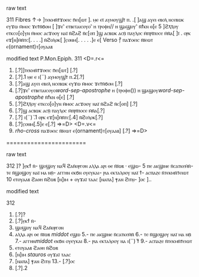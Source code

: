 raw text

311
Fibres ↑→
]ⲧⲉⲕⲙⲛ̄ⲧ̄ϫⲟⲉⲓⲥ ⲡ̄ⲉⲓ[ⲱⲧ
]. ⲙ̣ⲉ ⲉⲓ̈ ⲁⲩⲙⲟⲩϣ̄ⲧ̄ ⲡ. .[
]ⲁϣ ⲁⲩ̣ⲉⲓ ⲉⲃⲟⲗ ⲛⲥⲉⲃⲱⲕ ⲉⲩϫⲱ ⲙ̄ⲙⲟⲥ ϫⲉⲧ̄ⲛ̄ϭⲟⲙ [
]ϫ̣ⲉ⳿ ⲉⲧⲃⲉⲧⲁⲓⲥⲟⲩⲟ⳿  ⲏ ⲧⲣⲟⲫⲏ// ⲏ ϣⲁϣⲟⲩ⳿  ⲛ̄ϯⲕⲛ ⲑ[ⲉ
5
]ϩⲗ̄ⲗ̄ⲟⲩ ⲉⲧⲕⲥⲟ[ⲟ]ⲩⲛ ⲙ̄ⲙⲟⲥ ⲁⲥϫⲟⲟⲩ ⲛⲁⲓ̈ ⲛ̄ϩⲁϩ ⲛ̄ⲥ[ⲟⲡ
]ϣ ⲁⲥⲃⲱⲕ ⲁⲥⲛ̣̄ ⲡⲁⲩⲗⲟⲥ ⲙ̄ⲡⲣⲓ̈ⲡⲟⲥⲉ ⲙ̄ⲛ̄ⲁ[
]ⲓ̈ . ⲟⲣⲕ ⲉϫ[ⲛ]ⲙ̄ⲛ̄ⲧⲥ[. . . .] ⲛ̄ϩⲟⲗⲟⲕ[
]ⲥ̣ⲟⲛⲙ[. . . . .]ⲉ ⲉ[
Verso
⳨ ⲡⲁϫⲟⲉⲓⲥ ⲛ̄ⲓ̈ⲉⲱⲧ ⲉ(ornament)ⲧ[ⲟⲩⲁⲁⲃ

modified text
P.Mon.Epiph. 311
<D=.r<=
1. [.?]]ⲧⲉⲕⲙⲛ̄ⲧ̄ϫⲟⲉⲓⲥ ⲡ̄ⲉⲓ[ⲱⲧ] [.?]
2. [.?].1 ⲙ̣ⲉ ⲉ ⲓ(¨) ⲁⲩⲙⲟⲩϣ̄ⲧ̄ ⲡ.2[.?]
3. [.?]ⲁϣ ⲁⲩ̣ⲉⲓ ⲉⲃⲟⲗ ⲛⲥⲉⲃⲱⲕ ⲉⲩϫⲱ ⲙ̄ⲙⲟⲥ ϫⲉⲧ̄ⲛ̄ϭⲟⲙ [.?]
4. [.?]ϫ̣ⲉ⳿ ⲉⲧⲃⲉⲧⲁⲓⲥⲟⲩⲟ*word-sep-apostrophe*  ⲏ (ⲧⲣⲟⲫⲏ()) ⲏ ϣⲁϣⲟⲩ*word-sep-apostrophe*  ⲛ̄ϯⲕⲛ ⲑ[ⲉ] [.?]
5. [.?]ϩⲗ̄ⲗ̄ⲟⲩ ⲉⲧⲕⲥⲟ[ⲟ]ⲩⲛ ⲙ̄ⲙⲟⲥ ⲁⲥϫⲟⲟⲩ ⲛⲁⲓ̈ ⲛ̄ϩⲁϩ ⲛ̄ⲥ[ⲟⲡ] [.?]
6. [.?]ϣ ⲁⲥⲃⲱⲕ ⲁⲥⲛ̣̄ ⲡⲁⲩⲗⲟⲥ ⲙ̄ⲡⲣⲓ̈ⲡⲟⲥⲉ ⲙ̄ⲛ̄ⲁ[.?]
7. [.?] ⲓ(¨)̈ .1 ⲟⲣⲕ ⲉϫ[ⲛ]ⲙ̄ⲛ̄ⲧⲥ[.4] ⲛ̄ϩⲟⲗⲟⲕ[.?]
8. [.?]ⲥ̣ⲟⲛⲙ[.5]ⲉ ⲉ[.?]
=>=D>
<D=.v<=
9. *rho-cross* ⲡⲁϫⲟⲉⲓⲥ ⲛ̄ⲓ̈ⲉⲱⲧ ⲉ(ornament)ⲧ[ⲟⲩⲁⲁⲃ] [.?]
=>=D>


=======================

raw text

312
]?
]ⲉ̣ⲕϯ ⲛ̄-
ϣⲟϣⲟⲩ ⲛⲁϥ ϩⲁⲛ̄ⲟⲣⲅⲟⲛ
ⲁⲗⲗⲁ ⲁⲣⲓ ⲑⲉ ⲛ̄ⲓ̈ⲱⲃ · ⲉϣⲱ-
5
ⲡⲉ ⲁⲕϣⲓⲛⲉ ⲛ̄ⲥⲁⲧⲕⲉⲙ̄ⲛ̄-
ⲧⲉ ⲛ̄ϣⲟϣⲟⲩ ⲛⲁⲓ̈ ⲙⲁ ⲛⲛ̣̄-
ⲁⲅⲅⲏⲛ ⲉⲕϭⲛ ⲟⲩⲉⲩⲕⲁⲓ-
ⲣⲓⲁ ⲉⲕⲧⲁⲗⲟⲟⲩ ⲛⲁⲓ̈ ϯ-
ⲁⲥⲡⲁⲍⲉ ⲛ̄ⲧⲉⲕⲙⲛ̄ⲧ̄ⲉⲓⲱⲧ
10
ⲉⲧⲟⲩⲁⲁⲃ ϩⲁⲑⲏ ⲛ̄ϩⲱⲃ
[ⲛ]ⲓⲙ + ⲟⲩϫⲁⲓ̈ ⲧⲁⲁⲥ
[ⲛⲁⲡⲁ] ⲯ̣ⲁⲛ ϩⲓⲧⲛ̣-
]ⲟⲥ
]..

modified text

312
1. [.?]?
2. [.?]ⲉ̣ⲕϯ ⲛ̄-
3. ϣⲟϣⲟⲩ ⲛⲁϥ ϩⲁⲛ̄ⲟⲣⲅⲟⲛ
4. ⲁⲗⲗⲁ ⲁⲣⲓ ⲑⲉ ⲛ̄ⲓ̈ⲱⲃ *middot* ⲉϣⲱ
5.- ⲡⲉ ⲁⲕϣⲓⲛⲉ ⲛ̄ⲥⲁⲧⲕⲉⲙ̄ⲛ̄
6.- ⲧⲉ ⲛ̄ϣⲟϣⲟⲩ ⲛⲁⲓ̈ ⲙⲁ ⲛⲛ̣̄
7.- ⲁⲅⲅⲏⲛ*middot* ⲉⲕϭⲛ ⲟⲩⲉⲩⲕⲁⲓ
8.- ⲣⲓⲁ ⲉⲕⲧⲁⲗⲟⲟⲩ ⲛⲁ ⲓ(¨)̈ ϯ
9.- ⲁⲥⲡⲁⲍⲉ ⲛ̄ⲧⲉⲕⲙⲛ̄ⲧ̄ⲉⲓⲱⲧ
10. ⲉⲧⲟⲩⲁⲁⲃ ϩⲁⲑⲏ ⲛ̄ϩⲱⲃ
11. [ⲛ]ⲓⲙ *stauros* ⲟⲩϫⲁⲓ̈ ⲧⲁⲁⲥ
12. [ⲛⲁⲡⲁ] ⲯ̣ⲁⲛ ϩⲓⲧⲛ̣
13.- [.?]ⲟⲥ
14. [.?].2





